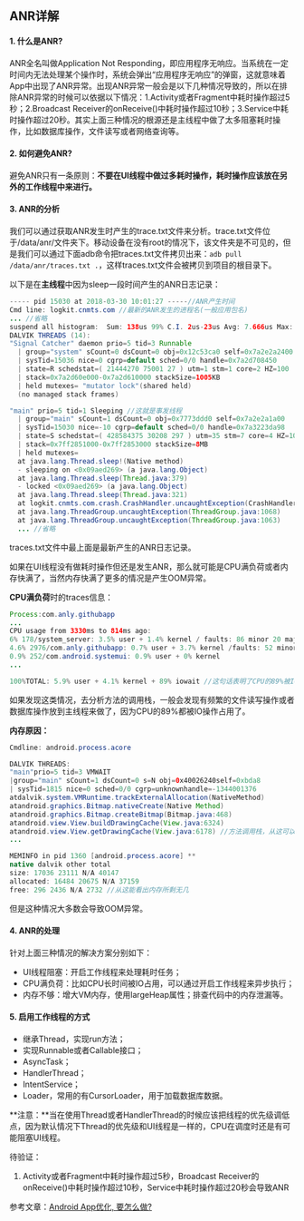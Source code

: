 ## ANR详解

#### 1. 什么是ANR?

ANR全名叫做Application Not Responding，即应用程序无响应。当系统在一定时间内无法处理某个操作时，系统会弹出“应用程序无响应”的弹窗，这就意味着App中出现了ANR异常。出现ANR异常一般会是以下几种情况导致的，所以在排除ANR异常的时候可以依据以下情况：1.Activity或者Fragment中耗时操作超过5秒；2.Broadcast Receiver的onReceive()中耗时操作超过10秒；3.Service中耗时操作超过20秒。其实上面三种情况的根源还是主线程中做了太多阻塞耗时操作，比如数据库操作，文件读写或者网络查询等。

#### 2. 如何避免ANR?

避免ANR只有一条原则：**不要在UI线程中做过多耗时操作，耗时操作应该放在另外的工作线程中来进行。**

#### 3. ANR的分析

我们可以通过获取ANR发生时产生的trace.txt文件来分析。trace.txt文件位于/data/anr/文件夹下。移动设备在没有root的情况下，该文件夹是不可见的，但是我们可以通过下面adb命令把traces.txt文件拷贝出来：`adb pull /data/anr/traces.txt .`，这样traces.txt文件会被拷贝到项目的根目录下。

以下是在**主线程**中因为sleep一段时间产生的ANR日志记录：

```java
----- pid 15030 at 2018-03-30 10:01:27 -----//ANR产生时间
Cmd line: logkit.cnmts.com //最新的ANR发生的进程名(一般应用包名)
... //省略
suspend all histogram:	Sum: 138us 99% C.I. 2us-23us Avg: 7.666us Max: 23us
DALVIK THREADS (14):
"Signal Catcher" daemon prio=5 tid=3 Runnable
  | group="system" sCount=0 dsCount=0 obj=0x12c53ca0 self=0x7a2e2a2400
  | sysTid=15036 nice=0 cgrp=default sched=0/0 handle=0x7a2d708450
  | state=R schedstat=( 21444270 75001 27 ) utm=1 stm=1 core=2 HZ=100
  | stack=0x7a2d60e000-0x7a2d610000 stackSize=1005KB
  | held mutexes= "mutator lock"(shared held)
  (no managed stack frames)

"main" prio=5 tid=1 Sleeping //这就是事发线程
  | group="main" sCount=1 dsCount=0 obj=0x7773ddd0 self=0x7a2e2a1a00
  | sysTid=15030 nice=-10 cgrp=default sched=0/0 handle=0x7a3223da98
  | state=S schedstat=( 428584375 30208 297 ) utm=35 stm=7 core=4 HZ=100
  | stack=0x7ff2851000-0x7ff2853000 stackSize=8MB
  | held mutexes=
  at java.lang.Thread.sleep!(Native method)
  - sleeping on <0x09aed269> (a java.lang.Object)
  at java.lang.Thread.sleep(Thread.java:379)
  - locked <0x09aed269> (a java.lang.Object)
  at java.lang.Thread.sleep(Thread.java:321)
  at logkit.cnmts.com.crash.CrashHandler.uncaughtException(CrashHandler.java:76) //这是事发地点
  at java.lang.ThreadGroup.uncaughtException(ThreadGroup.java:1068)
  at java.lang.ThreadGroup.uncaughtException(ThreadGroup.java:1063)
  ... //省略
```

traces.txt文件中最上面是最新产生的ANR日志记录。

如果在UI线程没有做耗时操作但还是发生ANR，那么就可能是CPU满负荷或者内存快满了，当然内存快满了更多的情况是产生OOM异常。

**CPU满负荷**时的traces信息：

```java
Process:com.anly.githubapp
...
CPU usage from 3330ms to 814ms ago:
6% 178/system_server: 3.5% user + 1.4% kernel / faults: 86 minor 20 major
4.6% 2976/com.anly.githubapp: 0.7% user + 3.7% kernel /faults: 52 minor 19 major
0.9% 252/com.android.systemui: 0.9% user + 0% kernel
...

100%TOTAL: 5.9% user + 4.1% kernel + 89% iowait //这句话表明了CPU的89%被IO操作占用了
```

如果发现这类情况，去分析方法的调用栈，一般会发现有频繁的文件读写操作或者数据库操作放到主线程来做了，因为CPU的89%都被IO操作占用了。

**内存原因：**

```java
Cmdline: android.process.acore

DALVIK THREADS:
"main"prio=5 tid=3 VMWAIT
|group="main" sCount=1 dsCount=0 s=N obj=0x40026240self=0xbda8
| sysTid=1815 nice=0 sched=0/0 cgrp=unknownhandle=-1344001376
atdalvik.system.VMRuntime.trackExternalAllocation(NativeMethod)
atandroid.graphics.Bitmap.nativeCreate(Native Method)
atandroid.graphics.Bitmap.createBitmap(Bitmap.java:468)
atandroid.view.View.buildDrawingCache(View.java:6324)
atandroid.view.View.getDrawingCache(View.java:6178) //方法调用栈，从这可以分析出ANR原因
...

MEMINFO in pid 1360 [android.process.acore] **
native dalvik other total
size: 17036 23111 N/A 40147
allocated: 16484 20675 N/A 37159
free: 296 2436 N/A 2732 //从这能看出内存所剩无几
```

但是这种情况大多数会导致OOM异常。

#### 4. ANR的处理

针对上面三种情况的解决方案分别如下：

- UI线程阻塞：开启工作线程来处理耗时任务；
- CPU满负荷：比如CPU长时间被IO占用，可以通过开启工作线程来异步执行；
- 内存不够：增大VM内存，使用largeHeap属性；排查代码中的内存泄漏等。

#### 5. 启用工作线程的方式

- 继承Thread，实现run方法；
- 实现Runnable或者Callable接口；
- AsyncTask；
- HandlerThread；
- IntentService；
- Loader，常用的有CursorLoader，用于加载数据库数据。

**注意：**当在使用Thread或者HandlerThread的时候应该把线程的优先级调低点，因为默认情况下Thread的优先级和UI线程是一样的，CPU在调度时还是有可能阻塞UI线程。

待验证：

1. Activity或者Fragment中耗时操作超过5秒，Broadcast Receiver的onReceive()中耗时操作超过10秒，Service中耗时操作超过20秒会导致ANR

参考文章：[Android App优化, 要怎么做?](https://www.jianshu.com/p/f7006ab64da7)